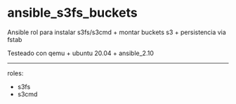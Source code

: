 # ansible_s3fs_buckets

Ansible rol para instalar s3fs/s3cmd + montar buckets s3 + persistencia via fstab

Testeado con qemu + ubuntu 20.04 + ansible_2.10

----

roles:
- s3fs
- s3cmd